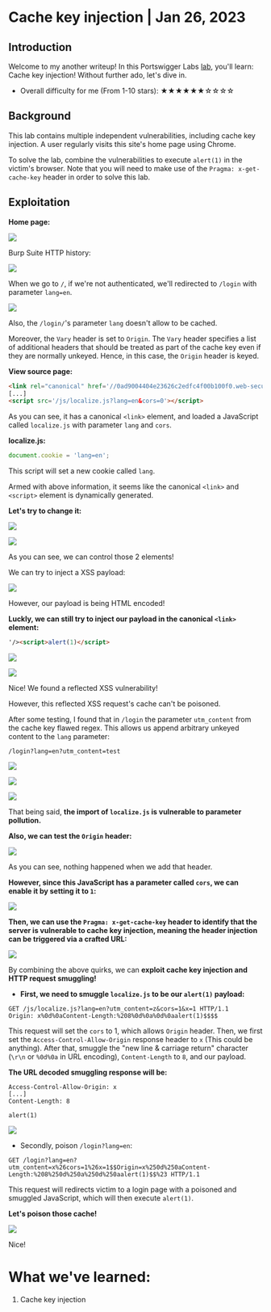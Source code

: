 # Cache key injection | Jan 26, 2023

## Introduction

Welcome to my another writeup! In this Portswigger Labs [lab](https://portswigger.net/web-security/web-cache-poisoning/exploiting-implementation-flaws/lab-web-cache-poisoning-cache-key-injection), you'll learn: Cache key injection! Without further ado, let's dive in.

- Overall difficulty for me (From 1-10 stars): ★★★★★★☆☆☆☆

## Background

This lab contains multiple independent vulnerabilities, including cache key injection. A user regularly visits this site's home page using Chrome.

To solve the lab, combine the vulnerabilities to execute `alert(1)` in the victim's browser. Note that you will need to make use of the `Pragma: x-get-cache-key` header in order to solve this lab.

## Exploitation

**Home page:**

![](https://raw.githubusercontent.com/siunam321/CTF-Writeups/main/Portswigger-Labs/Web-Cache-Poisoning/Cache-12/images/Pasted%20image%2020230126193838.png)

Burp Suite HTTP history:

![](https://raw.githubusercontent.com/siunam321/CTF-Writeups/main/Portswigger-Labs/Web-Cache-Poisoning/Cache-12/images/Pasted%20image%2020230126193851.png)

When we go to `/`, if we're not authenticated, we'll redirected to `/login` with parameter `lang=en`.

![](https://raw.githubusercontent.com/siunam321/CTF-Writeups/main/Portswigger-Labs/Web-Cache-Poisoning/Cache-12/images/Pasted%20image%2020230126194122.png)

Also, the `/login/`'s parameter `lang` doesn't allow to be cached. 

Moreover, the `Vary` header is set to `Origin`. The `Vary` header specifies a list of additional headers that should be treated as part of the cache key even if they are normally unkeyed. Hence, in this case, the `Origin` header is keyed.

**View source page:**
```html
<link rel="canonical" href='//0ad9004404e23626c2edfc4f00b100f0.web-security-academy.net/login/?lang=en'/>
[...]
<script src='/js/localize.js?lang=en&cors=0'></script>
```

As you can see, it has a canonical `<link>` element, and loaded a JavaScript called `localize.js` with parameter `lang` and `cors`.

**localize.js:**
```js
document.cookie = 'lang=en';
```

This script will set a new cookie called `lang`.

Armed with above information, it seems like the canonical `<link>` and `<script>` element is dynamically generated.

**Let's try to change it:**

![](https://raw.githubusercontent.com/siunam321/CTF-Writeups/main/Portswigger-Labs/Web-Cache-Poisoning/Cache-12/images/Pasted%20image%2020230126195227.png)

![](https://raw.githubusercontent.com/siunam321/CTF-Writeups/main/Portswigger-Labs/Web-Cache-Poisoning/Cache-12/images/Pasted%20image%2020230126195234.png)

As you can see, we can control those 2 elements!

We can try to inject a XSS payload:

![](https://raw.githubusercontent.com/siunam321/CTF-Writeups/main/Portswigger-Labs/Web-Cache-Poisoning/Cache-12/images/Pasted%20image%2020230126195436.png)

However, our payload is being HTML encoded!

**Luckly, we can still try to inject our payload in the canonical `<link>` element:**
```html
'/><script>alert(1)</script>
```

![](https://raw.githubusercontent.com/siunam321/CTF-Writeups/main/Portswigger-Labs/Web-Cache-Poisoning/Cache-12/images/Pasted%20image%2020230126195640.png)

![](https://raw.githubusercontent.com/siunam321/CTF-Writeups/main/Portswigger-Labs/Web-Cache-Poisoning/Cache-12/images/Pasted%20image%2020230126195711.png)

Nice! We found a reflected XSS vulnerability!

However, this reflected XSS request's cache can't be poisoned.

After some testing, I found that in `/login` the parameter `utm_content` from the cache key flawed regex. This allows us append arbitrary unkeyed content to the `lang` parameter:

```
/login?lang=en?utm_content=test
```

![](https://raw.githubusercontent.com/siunam321/CTF-Writeups/main/Portswigger-Labs/Web-Cache-Poisoning/Cache-12/images/Pasted%20image%2020230126202048.png)

![](https://raw.githubusercontent.com/siunam321/CTF-Writeups/main/Portswigger-Labs/Web-Cache-Poisoning/Cache-12/images/Pasted%20image%2020230126202105.png)

![](https://raw.githubusercontent.com/siunam321/CTF-Writeups/main/Portswigger-Labs/Web-Cache-Poisoning/Cache-12/images/Pasted%20image%2020230126203821.png)

That being said, **the import of `localize.js` is vulnerable to parameter pollution.**

**Also, we can test the `Origin` header:**

![](https://raw.githubusercontent.com/siunam321/CTF-Writeups/main/Portswigger-Labs/Web-Cache-Poisoning/Cache-12/images/Pasted%20image%2020230126203912.png)

As you can see, nothing happened when we add that header.

**However, since this JavaScript has a parameter called `cors`, we can enable it by setting it to `1`:**

![](https://raw.githubusercontent.com/siunam321/CTF-Writeups/main/Portswigger-Labs/Web-Cache-Poisoning/Cache-12/images/Pasted%20image%2020230126204029.png)

**Then, we can use the `Pragma: x-get-cache-key` header to identify that the server is vulnerable to cache key injection, meaning the header injection can be triggered via a crafted URL:**

![](https://raw.githubusercontent.com/siunam321/CTF-Writeups/main/Portswigger-Labs/Web-Cache-Poisoning/Cache-12/images/Pasted%20image%2020230126204345.png)

By combining the above quirks, we can **exploit cache key injection and HTTP request smuggling!**

- **First, we need to smuggle `localize.js` to be our `alert(1)` payload:**

```
GET /js/localize.js?lang=en?utm_content=z&cors=1&x=1 HTTP/1.1
Origin: x%0d%0aContent-Length:%208%0d%0a%0d%0aalert(1)$$$$
```

This request will set the `cors` to 1, which allows `Origin` header. Then, we first set the `Access-Control-Allow-Origin` response header to `x` (This could be anything). After that, smuggle the "new line & carriage return" character (`\r\n` or `%0d%0a` in URL encoding), `Content-Length` to `8`, and our payload.

**The URL decoded smuggling response will be:**
```
Access-Control-Allow-Origin: x
[...]
Content-Length: 8

alert(1)
```

![](https://raw.githubusercontent.com/siunam321/CTF-Writeups/main/Portswigger-Labs/Web-Cache-Poisoning/Cache-12/images/Pasted%20image%2020230126210325.png)

- Secondly, poison `/login?lang=en`:

```
GET /login?lang=en?utm_content=x%26cors=1%26x=1$$Origin=x%250d%250aContent-Length:%208%250d%250a%250d%250aalert(1)$$%23 HTTP/1.1
```

This request will redirects victim to a login page with a poisoned and smuggled JavaScript, which will then execute `alert(1)`.

**Let's poison those cache!**

![](https://raw.githubusercontent.com/siunam321/CTF-Writeups/main/Portswigger-Labs/Web-Cache-Poisoning/Cache-12/images/Pasted%20image%2020230126210638.png)

Nice!

# What we've learned:

1. Cache key injection